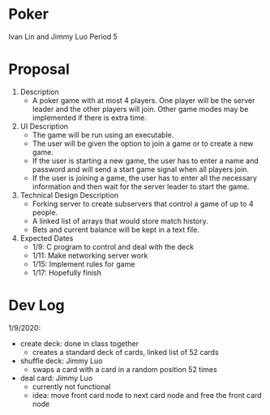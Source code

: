 # Poker
Ivan Lin and Jimmy Luo Period 5

# Proposal
1. Description
   - A poker game with at most 4 players. One player will be the server leader and the other players will join. Other game modes may be implemented if there is extra time.
2. UI Description
   - The game will be run using an executable.
   - The user will be given the option to join a game or to create a new game.
   - If the user is starting a new game, the user has to enter a name and password and will send a start game signal when all players join.
   - If the user is joining a game, the user has to enter all the necessary information and then wait for the server leader to start the game.
3. Technical Design Description
   - Forking server to create subservers that control a game of up to 4 people.
   - A linked list of arrays that would store match history. 
   - Bets and current balance will be kept in a text file.
4. Expected Dates
   - 1/9: C program to control and deal with the deck
   - 1/11: Make networking server work 
   - 1/15: Implement rules for game
   - 1/17: Hopefully finish
# Dev Log 
1/9/2020: 
   - create deck: done in class together
      - creates a standard deck of cards, linked list of 52 cards
   - shuffle deck: Jimmy Luo
      - swaps a card with a card in a random position 52 times
   - deal card: Jimmy Luo
      - currently not functional
      - idea: move front card node to next card node and free the front card node
      
   
